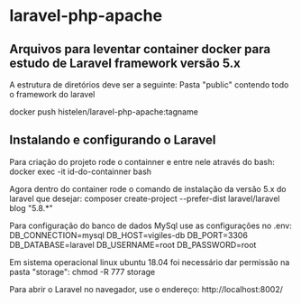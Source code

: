 # laravel-php-apache
## Arquivos para leventar container docker para estudo de Laravel framework versão 5.x

A estrutura de diretórios deve ser a seguinte:
Pasta "public" contendo todo o framework do laravel

docker push histelen/laravel-php-apache:tagname

## Instalando e configurando o Laravel

Para criação do projeto rode o containner e entre nele através do bash:
docker exec -it id-do-containner bash

Agora dentro do container rode o comando de instalação da versão 5.x do laravel que desejar:
composer create-project --prefer-dist laravel/laravel blog "5.8.*"

Para configuração do banco de dados MySql use as configurações no .env:
DB_CONNECTION=mysql
DB_HOST=vigiles-db
DB_PORT=3306
DB_DATABASE=laravel
DB_USERNAME=root
DB_PASSWORD=root

Em sistema operacional linux ubuntu 18.04 foi necessário dar permissão na pasta "storage":
chmod -R 777 storage

Para abrir o Laravel no navegador, use o endereço:
http://localhost:8002/
